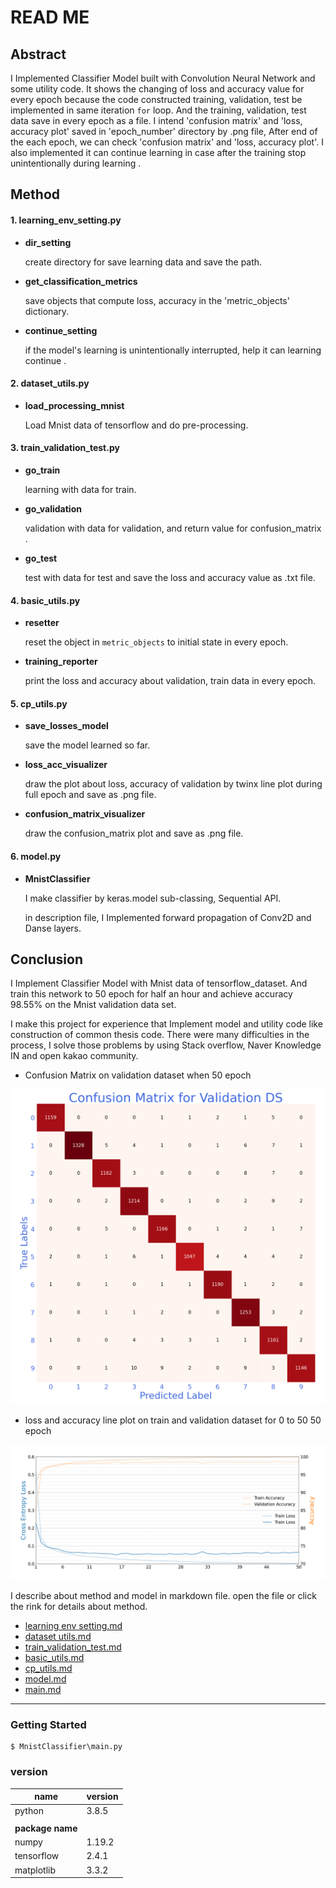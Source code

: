 # READ ME

## Abstract

I Implemented Classifier Model built with Convolution Neural Network and some utility code. It shows the changing of loss and accuracy value for every epoch because the code constructed training, validation, test be implemented in same iteration `for` loop.  And the training, validation, test data save in every epoch as a file. I intend  'confusion matrix' and  'loss, accuracy plot'  saved in 'epoch_number' directory by .png file, After end of the each epoch, we can check 'confusion matrix' and  'loss, accuracy plot'. I also implemented it can continue learning in case after the training stop unintentionally during learning .





## Method

#### 1. learning_env_setting.py

- **dir_setting**

  create directory for save learning data and save the path.

- **get_classification_metrics**

  save objects that compute loss, accuracy in the 'metric_objects' dictionary.

- **continue_setting**

  if the model's learning is unintentionally interrupted, help it can learning continue .

  

#### 2. dataset_utils.py

- **load_processing_mnist**

  Load Mnist data of tensorflow and do pre-processing.



#### 3. train_validation_test.py

- **go_train**

  learning with data for train.

- **go_validation**

  validation with data for validation, and return value for confusion_matrix .

- **go_test**

  test with data for test and save the loss and accuracy value as .txt file.

  

#### 4. basic_utils.py

- **resetter**

  reset the object in `metric_objects` to initial state in every epoch.

- **training_reporter**

  print the loss and accuracy about validation, train data in every epoch.

  

#### 5. cp_utils.py

- **save_losses_model**

  save the model learned so far.

- **loss_acc_visualizer**

  draw the plot about loss, accuracy of validation by twinx line plot during full epoch and save as .png file.

- **confusion_matrix_visualizer**

  draw the confusion_matrix plot and save as .png file.




#### 6. model.py

- **MnistClassifier**

  I make classifier by keras.model sub-classing, Sequential API.

  in description file, I Implemented forward propagation of Conv2D and Danse layers.





## Conclusion

I Implement Classifier Model with Mnist data of tensorflow_dataset. And train this network to 50 epoch for half an hour and achieve accuracy 98.55% on the Mnist validation data set.

I make this project for experience that Implement model and utility code like construction of common thesis code. There were many difficulties in the process, I solve those problems by using Stack overflow, Naver Knowledge IN and open kakao community.



- Confusion Matrix on validation dataset when 50 epoch 



![](https://github.com/HibernationNo1/project_Mnist_Classifier/blob/master/image/confustion_matrix_visualization.png?raw=true)

- loss and accuracy line plot on train and validation dataset for 0 to 50  50 epoch

![](https://github.com/HibernationNo1/project_Mnist_Classifier/blob/master/image/losses_accs_visualization.png?raw=true)



I describe about method and model in markdown file.  open the file or click the rink for details about method.

- [learning env setting.md](https://github.com/HibernationNo1/project_Mnist_Classifier/blob/master/method_description/learning%20env%20setting.md)
- [dataset utils.md](https://github.com/HibernationNo1/project_Mnist_Classifier/blob/master/method_description/dataset%20utils.md)
- [train_validation_test.md](https://github.com/HibernationNo1/project_Mnist_Classifier/blob/master/method_description/train_validation_test.md)
- [basic_utils.md](https://github.com/HibernationNo1/project_Mnist_Classifier/blob/master/method_description/basic_utils.md)
- [cp_utils.md](https://github.com/HibernationNo1/project_Mnist_Classifier/blob/master/method_description/cp_utils.md)
- [model.md](https://github.com/HibernationNo1/project_Mnist_Classifier/blob/master/method_description/Model.md)
- [main.md](https://github.com/HibernationNo1/project_Mnist_Classifier/blob/master/method_description/main.md)



---



### Getting Started

```
$ MnistClassifier\main.py
```



### version

| name             | version |
| ---------------- | ------- |
| python           | 3.8.5   |
|                  |         |
| **package name** |         |
| numpy            | 1.19.2  |
| tensorflow       | 2.4.1   |
| matplotlib       | 3.3.2   |









